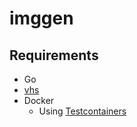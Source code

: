 # imggen

## Requirements

- Go
- [vhs](https://github.com/charmbracelet/vhs)
- Docker
  - Using [Testcontainers](https://testcontainers.com)
